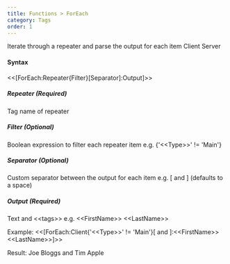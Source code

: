 ```yaml
---
title: Functions > ForEach
category: Tags
order: 1
---
```


Iterate through a repeater and parse the output for each item
<span class="badge platform">Client</span>&nbsp;<span class="badge platform">Server</span>

#### Syntax

&lt;&lt;[ForEach:Repeater{Filter}[Separator]:Output]&gt;&gt;

##### Repeater (Required)
Tag name of repeater

##### Filter (Optional)
Boolean expression to filter each repeater item e.g. {&apos;&lt;&lt;Type&gt;&gt;&apos; != &apos;Main&apos;}

##### Separator (Optional)
Custom separator between the output for each item e.g. [ and ] (defaults to a space)

##### Output (Required)
Text and &lt;&lt;tags&gt;&gt; e.g. &lt;&lt;FirstName&gt;&gt; &lt;&lt;LastName&gt;&gt;

Example: &lt;&lt;[ForEach:Client{&apos;&lt;&lt;Type&gt;&gt;&apos; != &apos;Main&apos;}[ and ]:&lt;&lt;FirstName&gt;&gt; &lt;&lt;LastName&gt;&gt;]&gt;&gt;

Result: Joe Bloggs and Tim Apple